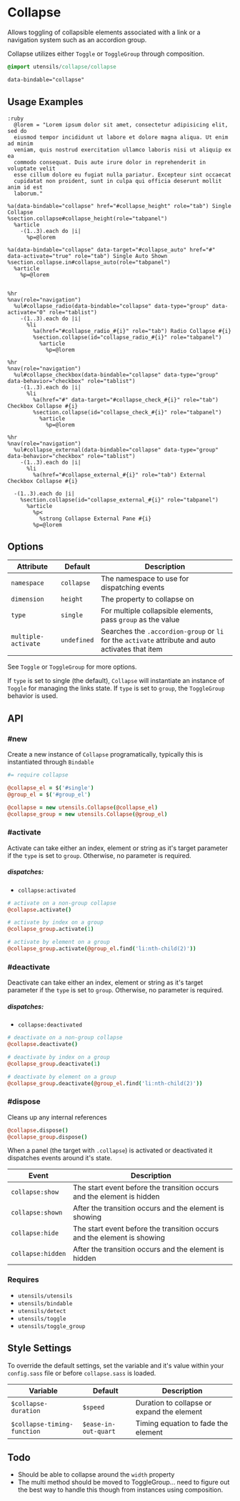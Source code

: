
# Collapse
Allows toggling of collapsible elements associated with a link or a
navigation system such as an accordion group. 

Collapse utilizes either `Toggle` or `ToggleGroup` through composition.

```sass
@import utensils/collapse/collapse
```

```html
data-bindable="collapse"
```

## Usage Examples

<!--~ markup/collapse.html.haml -->
```haml
:ruby
  @lorem = "Lorem ipsum dolor sit amet, consectetur adipisicing elit, sed do
  eiusmod tempor incididunt ut labore et dolore magna aliqua. Ut enim ad minim
  veniam, quis nostrud exercitation ullamco laboris nisi ut aliquip ex ea
  commodo consequat. Duis aute irure dolor in reprehenderit in voluptate velit
  esse cillum dolore eu fugiat nulla pariatur. Excepteur sint occaecat
  cupidatat non proident, sunt in culpa qui officia deserunt mollit anim id est
  laborum."

%a(data-bindable="collapse" href="#collapse_height" role="tab") Single Collapse
%section.collapse#collapse_height(role="tabpanel")
  %article
    -(1..3).each do |i|
      %p=@lorem

%a(data-bindable="collapse" data-target="#collapse_auto" href="#" data-activate="true" role="tab") Single Auto Shown
%section.collapse.in#collapse_auto(role="tabpanel")
  %article
    %p=@lorem


%hr
%nav(role="navigation")
  %ul#collapse_radio(data-bindable="collapse" data-type="group" data-activate="0" role="tablist")
    -(1..3).each do |i|
      %li
        %a(href="#collapse_radio_#{i}" role="tab") Radio Collapse #{i}
        %section.collapse(id="collapse_radio_#{i}" role="tabpanel")
          %article
            %p=@lorem

%hr
%nav(role="navigation")
  %ul#collapse_checkbox(data-bindable="collapse" data-type="group" data-behavior="checkbox" role="tablist")
    -(1..3).each do |i|
      %li
        %a(href="#" data-target="#collapse_check_#{i}" role="tab") Checkbox Collapse #{i}
        %section.collapse(id="collapse_check_#{i}" role="tabpanel")
          %article
            %p=@lorem

%hr
%nav(role="navigation")
  %ul#collapse_external(data-bindable="collapse" data-type="group" data-behavior="checkbox" role="tablist")
    -(1..3).each do |i|
      %li
        %a(href="#collapse_external_#{i}" role="tab") External Checkbox Collapse #{i}

  -(1..3).each do |i|
    %section.collapse(id="collapse_external_#{i}" role="tabpanel")
      %article
        %p<
          %strong Collapse External Pane #{i}
        %p=@lorem
```
<!-- end -->

## Options

Attribute           | Default         | Description
------------------- | --------------- | -------------------------------------------
`namespace`         | `collapse`      | The namespace to use for dispatching events
`dimension`         | `height`        | The property to collapse on
`type`              | `single`        | For multiple collapsible elements, pass `group` as the value
`multiple-activate` | `undefined`     | Searches the `.accordion-group` or `li` for the `activate` attribute and auto activates that item

See `Toggle` or `ToggleGroup` for more options.

If `type` is set to single (the default), `Collapse` will instantiate an
instance of `Toggle` for managing the links state. If `type` is set to
`group`, the `ToggleGroup` behavior is used.

## API

### #new
Create a new instance of `Collapse` programatically, typically this
is instantiated through `Bindable`

```coffee
#= require collapse

@collapse_el = $('#single')
@group_el = $('#group_el')

@collapse = new utensils.Collapse(@collapse_el)
@collapse_group = new utensils.Collapse(@group_el)
```

### #activate
Activate can take either an index, element or string as it's target
parameter if the `type` is set to `group`. Otherwise, no parameter is
required.

##### dispatches:
- `collapse:activated`

```coffee
# activate on a non-group collapse 
@collapse.activate()

# activate by index on a group
@collapse_group.activate(1)

# activate by element on a group
@collapse_group.activate(@group_el.find('li:nth-child(2)'))
```

### #deactivate
Deactivate can take either an index, element or string as it's target
parameter if the `type` is set to `group`. Otherwise, no parameter is
required.

##### dispatches:
- `collapse:deactivated`

```coffee
# deactivate on a non-group collapse 
@collapse.deactivate()

# deactivate by index on a group
@collapse_group.deactivate(1)

# deactivate by element on a group
@collapse_group.deactivate(@group_el.find('li:nth-child(2)'))
```

### #dispose
Cleans up any internal references 

```coffee
@collapse.dispose()
@collapse_group.dispose()
```

When a panel (the target with `.collapse`) is activated or deactivated
it dispatches events around it's state.

Event             | Description
----------------- | -------------------------------------------
`collapse:show`   | The start event before the transition occurs and the element is hidden
`collapse:shown`  | After the transition occurs and the element is showing
`collapse:hide`   | The start event before the transition occurs and the element is showing
`collapse:hidden` | After the transition occurs and the element is hidden


### Requires
- `utensils/utensils`
- `utensils/bindable`
- `utensils/detect`
- `utensils/toggle`
- `utensils/toggle_group`


## Style Settings
To override the default settings, set the variable and it's value
within your `config.sass` file or before `collapse.sass` is loaded.

Variable                    | Default              | Description
--------------------------- | -------------------- | -------------------------------------------
`$collapse-duration`        | `$speed`             | Duration to collapse or expand the element
`$collapse-timing-function` | `$ease-in-out-quart` | Timing equation to fade the element


## Todo
- Should be able to collapse around the `width` property
- The multi method should be moved to ToggleGroup... need to figure out
  the best way to handle this though from instances using composition.

